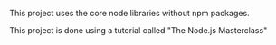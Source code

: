 This project uses the core node libraries without npm packages.

This project is done using a tutorial called "The Node.js Masterclass"